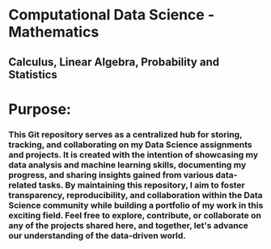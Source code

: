 # Computational Data Science - Mathematics
  ## Calculus, Linear Algebra, Probability and Statistics 
# Purpose:
### This Git repository serves as a centralized hub for storing, tracking, and collaborating on my Data Science assignments and projects. It is created with the intention of showcasing my data analysis and machine learning skills, documenting my progress, and sharing insights gained from various data-related tasks. By maintaining this repository, I aim to foster transparency, reproducibility, and collaboration within the Data Science community while building a portfolio of my work in this exciting field. Feel free to explore, contribute, or collaborate on any of the projects shared here, and together, let's advance our understanding of the data-driven world.
